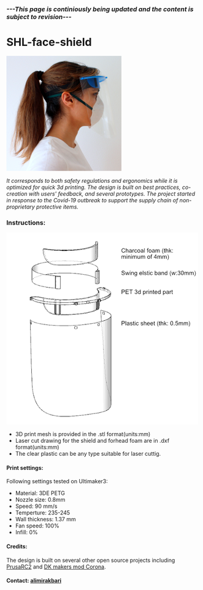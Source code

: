 ### *---This page is continiously being updated and the content is subject to revision---*
# SHL-face-shield

![Side](resources/square-side-profile.png "Side profile") 

*It corresponds to both safety regulations and ergonomics while it is optimized for quick 3d printing. 
The design is built on best practices, co-creation with users' feedback, and several prototypes. 
The project started in response to the Covid-19 outbreak to support the supply chain of non-proprietary protective items.*

### Instructions:
![Isometric](resources/isometric.png "isometric")
* 3D print mesh is provided in the .stl format(units:mm)
* Laser cut drawing for the shield and forhead foam are in .dxf format(units:mm)
* The clear plastic can be any type suitable for laser cuttig.
#### Print settings:
Following settings tested on Ultimaker3:
* Material: 3DE PETG
* Nozzle size: 0.8mm
* Speed: 90 mm/s
* Temperture: 235-245 
* Wall thickness: 1.37 mm
* Fan speed: 100%
* Infill: 0%

#### Credits:
The design is built on several other open source projects including [PrusaRC2](https://www.prusaprinters.org/prints/25857-prusa-protective-face-shield-rc2/files) and [DK makers mod Corona](https://www.makersmodcorona.dk/hjaelp-med-at-printe).
#### Contact: [alimirakbari](https://github.com/alimirakbari)

